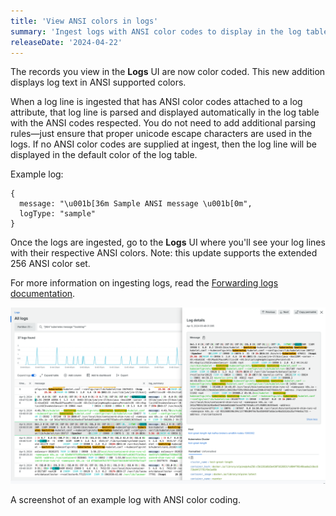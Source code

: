 ```yaml
---
title: 'View ANSI colors in logs'
summary: 'Ingest logs with ANSI color codes to display in the log table'
releaseDate: '2024-04-22'
---
```


The records you view in the **Logs** UI are now color coded. This new addition displays log text in ANSI supported colors.

When a log line is ingested that has ANSI color codes attached to a log attribute, that log line is parsed and displayed automatically in the log table with the ANSI codes respected. You do not need to add additional parsing rules&mdash;just ensure that proper unicode escape characters are used in the logs. If no ANSI color codes are supplied at ingest, then the log line will be displayed in the default color of the log table.

Example log: 
```
{ 
  message: "\u001b[36m Sample ANSI message \u001b[0m",
  logType: "sample"
}
``` 

Once the logs are ingested, go to the **Logs** UI where you'll see your log lines with their respective ANSI colors. Note: this update supports the extended 256 ANSI color set. 

For more information on ingesting logs, read the [Forwarding logs documentation](https://docs.newrelic.com/docs/logs/forward-logs/enable-log-management-new-relic/).

!["A screenshot of an example log with ANSI color coding."](./images/ansi-color-codes-in-log-table.png "A screenshot of an example log with ANSI color coding.")
<figcaption>
  A screenshot of an example log with ANSI color coding.  
</figcaption>
